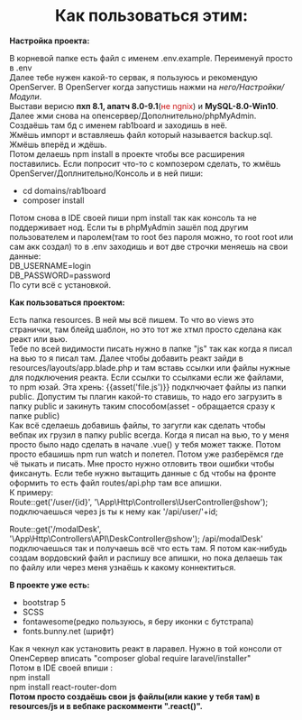 <h1 align="center">Как пользоваться этим:</h1>

<b style="text-align: center">Настройка проекта:</b>
<p>
В корневой папке есть файл с именем .env.example. Переименуй просто в .env <br />
Далее тебе нужен какой-то сервак, я пользуюсь и рекомендую OpenServer. В OpenServer когда запустишь нажми на <i>него/Настройки/Модули</i>. <br />
Выстави верисю <b>пхп 8.1, апатч 8.0-9.1</b>(<span style="color: #cd1313;">не ngnix</span>) и <b>MySQL-8.0-Win10</b>. <br />
Далее жми снова на опенсервер/Дополнительно/phpMyAdmin. Создаёшь там бд с именем rab1board и заходишь в неё. <br />
Жмёшь импорт и вставляешь файл который называется backup.sql. Жмёшь вперёд и ждёшь. <br />
Потом делаешь npm install в проекте чтобы все расширения поставились. Если попросит что-то с композером сделать, то жмёшь OpenServer/Доплнительно/Консоль и в ней пиши: <br />
<ul>
<li>cd domains/rab1board</li>
<li>composer install</li>
</ul>
Потом снова в IDE своей пиши npm install так как консоль та не поддерживает нод.
Если ты в phpMyAdmin зашёл под другим пользователем и паролем(там то root без пароля можно, то root root или сам акк создал)
то в .env заходишь и вот две строчки меняешь на свои данные:<br>
DB_USERNAME=login         <br>
DB_PASSWORD=password         <br>
По сути всё с установкой.</p>

<b style="text-align: center">Как пользоваться проектом:</b>
<p>
Есть папка resources. В ней мы всё пишем. То что во views это странички, там блейд шаблон, но это тот же хтмл просто сделана как реакт или вью.<br />
Тебе по всей видимости писать нужно в папке "js" так как когда я писал на вью то я писал там. Далее чтобы добавить реакт
зайди в resources/layouts/app.blade.php и там вставь ссылки или файлы нужные для подключения реакта. Если ссылки то ссылками
если же файлами, то npm юзай. Эта хрень: {{asset('file.js')}} подклчючает файлы из папки public. Допустим ты плагин какой-то ставишь, 
то надо его загрузить в папку public и закинуть таким способом(asset - обращается сразу к папке public) <br>
Как всё сделаешь добавишь файлы, то загугли как сделать чтобы вебпак их грузил в папку public всегда. Когда я писал на вью, то
у меня просто было надо сделать в начале .vue() у тебя может также. Потом просто ебашишь npm run watch и полетел.
Потом уже разберёмся где чё тыкать и писать. Мне просто нужно отловить твои ошибки чтобы фиксануть. 
Если тебе нужно вытащить данные с бд чтобы на фронте оформить то есть файл routes/api.php там все апишки.<br>
К примеру: <br>
Route::get('/user/{id}', '\App\Http\Controllers\UserController@show'); подключаешься через js ты к нему как '/api/user/'+id;

Route::get('/modalDesk', '\App\Http\Controllers\API\DeskController@show'); /api/modalDesk' подключаешься так и получаешь всё что есть там.
Я потом как-нибудь создам вордовский файл и распишу все апишки, но пока делаешь так по файлу или через меня узнаёшь к какому коннектиться.
</p>

<b>
В проекте уже есть:
</b>

<ul>
<li>bootstrap 5</li>
<li>SCSS</li>
<li>fontawesome(редко пользуюсь, я беру иконки с бутстрапа)</li>
<li>fonts.bunny.net (шрифт)</li>
</ul>

Как я чекнул как установить реакт в ларавел. Нужно в той консоли от ОпенСервер вписать "composer global require laravel/installer"
<br>Потом в IDE своей впиши :<br>
npm install             <br>
npm install react-router-dom
<br>
<b>Потом просто создаёшь свои js файлы(или какие у тебя там) в resources/js и в вебпаке раскомменти ".react()".

